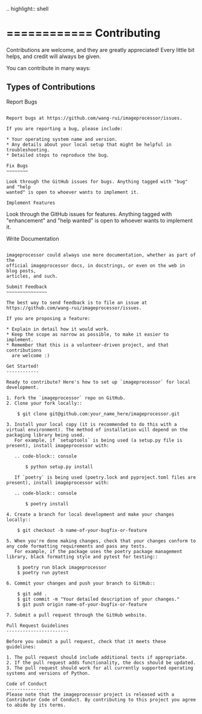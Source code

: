 .. highlight:: shell

============
Contributing
============

Contributions are welcome, and they are greatly appreciated! Every little bit
helps, and credit will always be given.

You can contribute in many ways:

Types of Contributions
----------------------

Report Bugs
~~~~~~~~~~~

Report bugs at https://github.com/wang-rui/imageprocessor/issues.

If you are reporting a bug, please include:

* Your operating system name and version.
* Any details about your local setup that might be helpful in troubleshooting.
* Detailed steps to reproduce the bug.

Fix Bugs
~~~~~~~~

Look through the GitHub issues for bugs. Anything tagged with "bug" and "help
wanted" is open to whoever wants to implement it.

Implement Features
~~~~~~~~~~~~~~~~~~

Look through the GitHub issues for features. Anything tagged with "enhancement"
and "help wanted" is open to whoever wants to implement it.

Write Documentation
~~~~~~~~~~~~~~~~~~~

imageprocessor could always use more documentation, whether as part of the
official imageprocessor docs, in docstrings, or even on the web in blog posts,
articles, and such.

Submit Feedback
~~~~~~~~~~~~~~~

The best way to send feedback is to file an issue at https://github.com/wang-rui/imageprocessor/issues.

If you are proposing a feature:

* Explain in detail how it would work.
* Keep the scope as narrow as possible, to make it easier to implement.
* Remember that this is a volunteer-driven project, and that contributions
  are welcome :)

Get Started!
------------

Ready to contribute? Here's how to set up `imageprocessor` for local development.

1. Fork the `imageprocessor` repo on GitHub.
2. Clone your fork locally::

    $ git clone git@github.com:your_name_here/imageprocessor.git

3. Install your local copy (it is recommended to do this with a virtual environment). The method of installation will depend on the packaging library being used.
   For example, if `setuptools` is being used (a setup.py file is present), install imageprocessor with:

   .. code-block:: console

       $ python setup.py install

   If `poetry` is being used (poetry.lock and pyproject.toml files are present), install imageprocessor with:

   .. code-block:: console

       $ poetry install

4. Create a branch for local development and make your changes locally::

    $ git checkout -b name-of-your-bugfix-or-feature

5. When you're done making changes, check that your changes conform to any code formatting requirements and pass any tests.
   For example, if the package uses the poetry package management library, black formatting style and pytest for testing::

    $ poetry run black imageprocessor
    $ poetry run pytest

6. Commit your changes and push your branch to GitHub::

    $ git add .
    $ git commit -m "Your detailed description of your changes."
    $ git push origin name-of-your-bugfix-or-feature

7. Submit a pull request through the GitHub website.

Pull Request Guidelines
-----------------------

Before you submit a pull request, check that it meets these guidelines:

1. The pull request should include additional tests if appropriate.
2. If the pull request adds functionality, the docs should be updated.
3. The pull request should work for all currently supported operating systems and versions of Python.

Code of Conduct
---------------
Please note that the imageprocessor project is released with a Contributor Code of Conduct. By contributing to this project you agree to abide by its terms.

